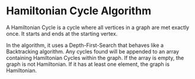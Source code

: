 # Hamiltonian Cycle Algorithm

A Hamiltonian Cycle is a cycle where all vertices in a graph are met exactly once. It starts and ends at the starting vertex.

In the algorithm, it uses a Depth-First-Search that behaves like a Backtracking algorithm. Any cycles found will be appended to an array containing Hamiltonian Cycles within the graph.
If the array is empty, the graph is not Hamiltonian. If it has at least one element, the graph is Hamiltonian.
